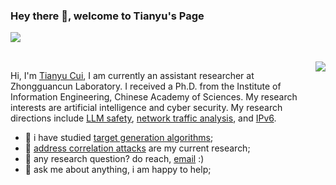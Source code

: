 ### Hey there 👋, welcome to Tianyu's Page
![](https://visitor-badge.glitch.me/badge?page_id=CuiTianyu961030)

<br />

<a href="https://github.com/CuiTianyu961030?tab=repositories">
  <img align="right" src="https://github-readme-stats.vercel.app/api/top-langs/?username=CuiTianyu961030&layout=compact&langs_count=10&theme=dracula" />
</a>

Hi, I'm [Tianyu Cui](https://cuitianyu.site), I am currently an assistant researcher at Zhongguancun Laboratory. I received a Ph.D. from the Institute of Information Engineering, Chinese Academy of Sciences. My research interests are artificial intelligence and cyber security. My research directions include [LLM safety](https://en.wikipedia.org/wiki/AI_safety), [network traffic analysis](https://en.wikipedia.org/wiki/Traffic_analysis), and [IPv6](https://en.wikipedia.org/wiki/IPv6).

- 💼 i have studied [target generation algorithms](https://github.com/CuiTianyu961030/6GAN);
- 🔭 [address correlation attacks](https://github.com/CuiTianyu961030/SiamHAN) are my current research;
- 🌱 any research question? do reach, [email](mailto:cuitianyu961030@163.com) :)
- 💬 ask me about anything, i am happy to help;



<!--
**CuiTianyu961030/CuiTianyu961030** is a ✨ _special_ ✨ repository because its `README.md` (this file) appears on your GitHub profile.

Here are some ideas to get you started:

- 🔭 I’m currently working on ...
- 🌱 I’m currently learning ...
- 👯 I’m looking to collaborate on ...
- 🤔 I’m looking for help with ...
- 💬 Ask me about ...
- 📫 How to reach me: ...
- 😄 Pronouns: ...
- ⚡ Fun fact: ...
-->
